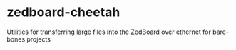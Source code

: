 zedboard-cheetah
================

Utilities for transferring large files into the ZedBoard over ethernet for bare-bones projects
